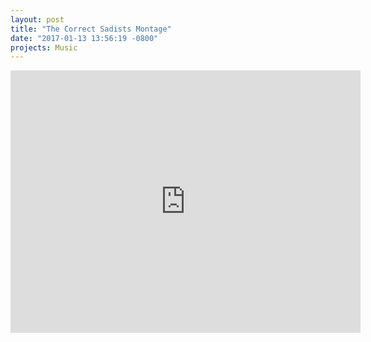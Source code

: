 ```yaml
---
layout: post
title: "The Correct Sadists Montage"
date: "2017-01-13 13:56:19 -0800"
projects: Music
---
```


<iframe width="560" height="420" src="https://www.youtube.com/embed/9Rx8X241sqo" frameborder="0" allowfullscreen></iframe>
